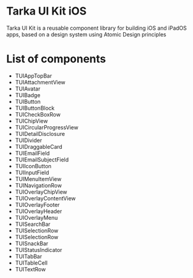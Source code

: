 # Tarka UI Kit iOS
Tarka UI Kit is a reusable component library for building iOS and iPadOS apps, based on a design system using Atomic Design principles

# List of components
- TUIAppTopBar
- TUIAttachmentView
- TUIAvatar
- TUIBadge
- TUIButton
- TUIButtonBlock
- TUICheckBoxRow
- TUIChipView
- TUICircularProgressView
- TUIDetailDisclosure
- TUIDivider
- TUIDraggableCard
- TUIEmailField
- TUIEmailSubjectField
- TUIIconButton
- TUIInputField
- TUIMenuItemView
- TUINavigationRow
- TUIOverlayChipView
- TUIOverlayContentView
- TUIOverlayFooter
- TUIOverlayHeader
- TUIOverlayMenu
- TUISearchBar
- TUISelectionRow
- TUISelectionRow
- TUISnackBar
- TUIStatusIndicator
- TUITabBar
- TUITableCell
- TUITextRow

  
